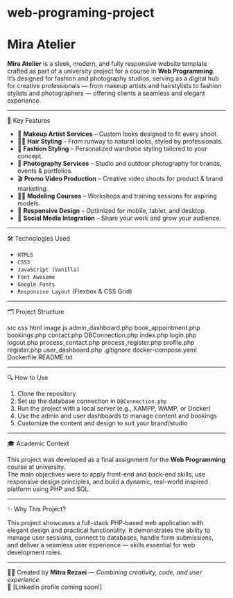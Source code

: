 # web-programing-project
# Mira Atelier

**Mira Atelier** is a sleek, modern, and fully responsive website template crafted as part of a university project for a course in **Web Programming**.  
It’s designed for fashion and photography studios, serving as a digital hub for creative professionals — from makeup artists and hairstylists to fashion stylists and photographers — offering clients a seamless and elegant experience.

---

🌟 Key Features

- 🎨 **Makeup Artist Services** – Custom looks designed to fit every shoot.
- 💇‍♀️ **Hair Styling** – From runway to natural looks, styled by professionals.
- 👗 **Fashion Styling** – Personalized wardrobe styling tailored to your concept.
- 📸 **Photography Services** – Studio and outdoor photography for brands, events & portfolios.
- 🎬 **Promo Video Production** – Creative video shoots for product & brand marketing.
- 🧑‍🎓 **Modeling Courses** – Workshops and training sessions for aspiring models.
- 📱 **Responsive Design** – Optimized for mobile, tablet, and desktop.
- 🔗 **Social Media Integration** – Share your work and grow your audience.

---

🛠️ Technologies Used

- `HTML5`  
- `CSS3`  
- `JavaScript (Vanilla)`  
- `Font Awesome`  
- `Google Fonts`  
- `Responsive Layout` (Flexbox & CSS Grid)

---

🗂️ Project Structure

src
css
html
image
js
admin_dashboard.php
book_appointment.php
bookings.php
contact.php
DBConnection.php
index.php
login.php
logout.php
process_contact.php
process_register.php
profile.php
register.php
user_dashboard.php
.gitignore
docker-compose.yaml
Dockerfile
README.txt  

---

🔍 How to Use

1. Clone the repository  
2. Set up the database connection in `DBConnection.php`  
3. Run the project with a local server (e.g., XAMPP, WAMP, or Docker)  
4. Use the admin and user dashboards to manage content and bookings  
5. Customize the content and design to suit your brand/studio

---

🎓 Academic Context

This project was developed as a final assignment for the **Web Programming** course at university.  
The main objectives were to apply front-end and back-end skills, use responsive design principles, and build a dynamic, real-world inspired platform using PHP and SQL.

---

✨ Why This Project?

This project showcases a full-stack PHP-based web application with elegant design and practical functionality. It demonstrates the ability to manage user sessions, connect to databases, handle form submissions, and deliver a seamless user experience — skills essential for web development roles.

---

👩‍💻 Created by **Mitra Rezaei** — *Combining creativity, code, and user experience.*  
🔗 [LinkedIn profile coming soon!]
